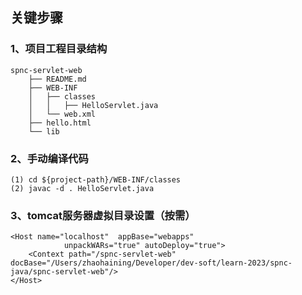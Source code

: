 ## 关键步骤
### 1、项目工程目录结构
```
spnc-servlet-web
    ├── README.md
    ├── WEB-INF
    │   ├── classes
    │   │   ├── HelloServlet.java
    │   └── web.xml
    ├── hello.html
    └── lib
```

### 2、手动编译代码
```
(1) cd ${project-path}/WEB-INF/classes
(2) javac -d . HelloServlet.java

```

### 3、tomcat服务器虚拟目录设置（按需）
```
<Host name="localhost"  appBase="webapps"
            unpackWARs="true" autoDeploy="true">
    <Context path="/spnc-servlet-web" docBase="/Users/zhaohaining/Developer/dev-soft/learn-2023/spnc-java/spnc-servlet-web"/> 
</Host>
```